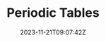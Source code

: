 ---
title:  'Periodic Tables'
date:  2023-11-21T09:07:42Z
draft:  false
stylesheet: css/dark-small.css
---